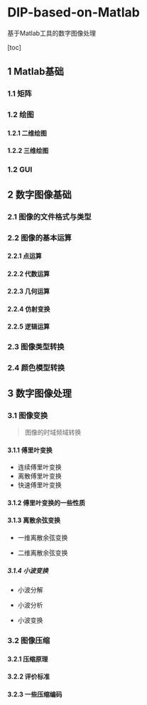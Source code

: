 # DIP-based-on-Matlab
基于Matlab工具的数字图像处理

[toc]

## 1 Matlab基础
### 1.1 矩阵

### 1.2 绘图
#### 1.2.1 二维绘图

#### 1.2.2 三维绘图

### 1.2 GUI

## 2 数字图像基础
### 2.1 图像的文件格式与类型

### 2.2 图像的基本运算
#### 2.2.1 点运算

#### 2.2.2 代数运算

#### 2.2.3 几何运算

#### 2.2.4 仿射变换

#### 2.2.5 逻辑运算

### 2.3 图像类型转换

### 2.4 颜色模型转换


## 3 数字图像处理

### 3.1 图像变换
> 图像的时域频域转换

#### 3.1.1 傅里叶变换
- 连续傅里叶变换
- 离散傅里叶变换
- 快速傅里叶变换

#### 3.1.2 傅里叶变换的一些性质

#### 3.1.3 离散余弦变换
- 一维离散余弦变换

- 二维离散余弦变换

##### 3.1.4 小波变换
- 小波分解

- 小波分析

- 小波变换

### 3.2 图像压缩
#### 3.2.1 压缩原理

#### 3.2.2 评价标准

#### 3.2.3 一些压缩编码
